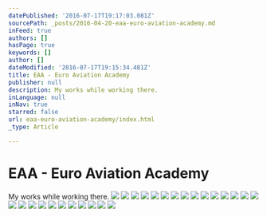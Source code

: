 ```yaml
---
datePublished: '2016-07-17T19:17:03.081Z'
sourcePath: _posts/2016-04-20-eaa-euro-aviation-academy.md
inFeed: true
authors: []
hasPage: true
keywords: []
author: []
dateModified: '2016-07-17T19:15:34.481Z'
title: EAA - Euro Aviation Academy
publisher: null
description: My works while working there.
inLanguage: null
inNav: true
starred: false
url: eaa-euro-aviation-academy/index.html
_type: Article

---
```

# EAA - Euro Aviation Academy

My works while working there.
![](https://s3-us-west-2.amazonaws.com/the-grid-img/p/90114d3053938b6f2fbabe0e0926bd835bd5527b.jpg)
![](https://the-grid-user-content.s3-us-west-2.amazonaws.com/6a535e66-2986-4ed9-a164-d0552d44bbe5.jpg)
![](https://s3-us-west-2.amazonaws.com/the-grid-img/p/b2be39803627006015aa3c137ed52b7717b0e2da.jpg)
![](https://the-grid-user-content.s3-us-west-2.amazonaws.com/ecff4eb3-bccd-4b21-a75b-1a4442166fad.jpg)
![](https://s3-us-west-2.amazonaws.com/the-grid-img/p/74967d27eb76675a76b4e13b6ac92fa8d083a968.jpg)
![](https://s3-us-west-2.amazonaws.com/the-grid-img/p/1ef7c2cc3ca6e46fd2d083084e94e879c2bc8b29.jpg)
![](https://the-grid-user-content.s3-us-west-2.amazonaws.com/116b1779-a65f-4a7a-8cde-e34880874a37.jpg)
![](https://the-grid-user-content.s3-us-west-2.amazonaws.com/a9a65581-f035-4758-961e-0eedfe1c9249.jpg)
![](https://the-grid-user-content.s3-us-west-2.amazonaws.com/7c3dba8b-3a01-4c31-acf0-36d70acc683e.jpg)
![](https://the-grid-user-content.s3-us-west-2.amazonaws.com/fa13fb9d-2179-4f88-bc59-33b5ca5ca859.jpg)
![](https://the-grid-user-content.s3-us-west-2.amazonaws.com/ba5a6683-0c25-472a-8477-eca299552a90.jpg)
![](https://the-grid-user-content.s3-us-west-2.amazonaws.com/1727828b-7657-4346-b1e9-819dedbd1341.jpg)
![](https://s3-us-west-2.amazonaws.com/the-grid-img/p/20c49c46073e1bba0646aded12bc7b391d729fae.jpg)
![](https://the-grid-user-content.s3-us-west-2.amazonaws.com/4e8d342c-c381-49f0-9cb5-b544dc98a613.jpg)
![](https://the-grid-user-content.s3-us-west-2.amazonaws.com/dcf1335e-8e16-4e26-95b6-1618c9174fb9.jpg)
![](https://the-grid-user-content.s3-us-west-2.amazonaws.com/8dff3c31-5d51-4daa-97f2-af8fa805b326.jpg)
![](https://the-grid-user-content.s3-us-west-2.amazonaws.com/eba15807-bcd8-48d8-8020-c6b6065391c8.jpg)
![](https://the-grid-user-content.s3-us-west-2.amazonaws.com/9fce7679-0fbe-4a55-a17d-10e28eb954bc.jpg)
![](https://s3-us-west-2.amazonaws.com/the-grid-img/p/5d78f868924bcc941008b3d64532422d19910b66.jpg)
![](https://the-grid-user-content.s3-us-west-2.amazonaws.com/c737ddd6-c3a1-4b46-9979-54de9546a92e.jpg)
![](https://the-grid-user-content.s3-us-west-2.amazonaws.com/74cf7a62-e2ed-4cd3-b9fc-5ca6677bf5fd.jpg)
![](https://the-grid-user-content.s3-us-west-2.amazonaws.com/06d714ac-11c2-4063-8fe4-4e2bccf5835a.jpg)
![](https://the-grid-user-content.s3-us-west-2.amazonaws.com/fd1e6d47-dd79-40ca-8275-c8f823ae73a3.jpg)
![](https://the-grid-user-content.s3-us-west-2.amazonaws.com/239910b9-3bc9-4d26-81b6-1506a661e700.jpg)
![](https://the-grid-user-content.s3-us-west-2.amazonaws.com/a2b19b52-89ce-48bd-bf54-6fef9745e3dc.jpg)
![](https://the-grid-user-content.s3-us-west-2.amazonaws.com/da6888ee-e80b-4dd5-b78c-d63c20f06957.jpg)